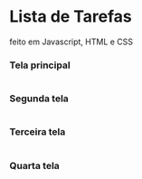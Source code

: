 # Lista de Tarefas
feito em Javascript, HTML e CSS

<h3>Tela principal</h3>
<img src=""> 

<h3>Segunda tela</h3>
<img src=""> 

<h3>Terceira tela</h3>
<img src=""> 
<h3>Quarta tela</h3>
<img src=""> 
